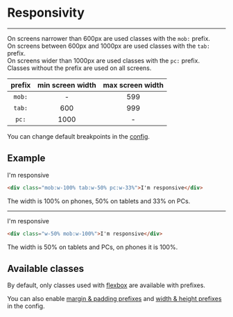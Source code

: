 # Responsivity

---

On screens narrower than 600px are used classes with the `mob:` prefix.
<br>
On screens between 600px and 1000px are used classes with the `tab:` prefix.
<br>
On screens wider than 1000px are used classes with the `pc:` prefix.
<br>
Classes without the prefix are used on all screens.

| prefix | min screen width | max screen width |
| :----: | :--------------: | :--------------: |
| `mob:` |        -         |       599        |
| `tab:` |       600        |       999        |
| `pc:`  |       1000       |        -         |

You can change default breakpoints in the [config](config#breakpoints).

## Example

<div class="mob:w-100% tab:w-50% pc:w-33% bg px-8 py-7">I'm responsive</div>

```html
<div class="mob:w-100% tab:w-50% pc:w-33%">I'm responsive</div>
```

The width is 100% on phones, 50% on tablets and 33% on PCs.

---

<div class="w-50% mob:w-100% bg px-8 py-7">I'm responsive</div>

```html
<div class="w-50% mob:w-100%">I'm responsive</div>
```

The width is 50% on tablets and PCs, on phones it is 100%.

## Available classes

By default, only classes used with [flexbox](utilities/flexbox) are available with prefixes.

You can also enable [margin & padding prefixes](config#margin-padding-prefixes) and [width & height prefixes](config#width-height-prefixes) in the config.
